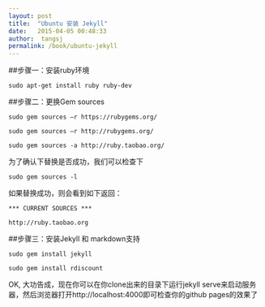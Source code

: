 ```yaml
---
layout: post
title:  "Ubuntu 安装 Jekyll"
date:   2015-04-05 00:48:33
author:  tangsj
permalink: /book/ubuntu-jekyll
---
```


##步骤一：安装ruby环境

    sudo apt-get install ruby ruby-dev

##步骤二：更换Gem sources

    sudo gem sources –r https://rubygems.org/

    sudo gem sources –r http://rubygems.org/

    sudo gem sources -a http://ruby.taobao.org/

为了确认下替换是否成功，我们可以检查下

    sudo gem sources -l

如果替换成功，则会看到如下返回：

    *** CURRENT SOURCES ***

    http://ruby.taobao.org

##步骤三：安装Jekyll 和 markdown支持

    sudo gem install jekyll

    sudo gem install rdiscount

OK, 大功告成，现在你可以在你clone出来的目录下运行jekyll serve来启动服务器，然后浏览器打开http://localhost:4000即可检查你的github pages的效果了